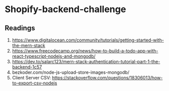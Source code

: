 # Shopify-backend-challenge

## Readings

1. https://www.digitalocean.com/community/tutorials/getting-started-with-the-mern-stack
2. https://www.freecodecamp.org/news/how-to-build-a-todo-app-with-react-typescript-nodejs-and-mongodb/
3. https://dev.to/salarc123/mern-stack-authentication-tutorial-part-1-the-backend-1c57
4. bezkoder.com/node-js-upload-store-images-mongodb/
5. Client Server CSV: https://stackoverflow.com/questions/18306013/how-to-export-csv-nodejs
